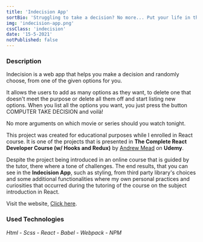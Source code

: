 ```yaml
---
title: 'Indecision App'
sortBio: 'Struggling to take a decision? No more... Put your life in the hands of a computer!'
img: 'indecision-app.png'
cssClass: 'indecision'
date: '15-5-2021'
notPublished: false
---
```


### Description

Indecision is a web app that helps you make a decision and randomly choose, from one of the given options for you.

It allows the users to add as many options as they want, to delete one that doesn't meet the purpose or delete all them off and start listing new options. When you list all the options you want, you just press the button COMPUTER TAKE DECISION and voilà!

No more arguments on which movie or series should you watch tonight.

This project was created for educational purposes while I enrolled in React course. It is one of the projects that is presented in **The Complete React Developer Course (w/ Hooks and Redux)** by [Andrew Mead](https://mead.io/) on **Udemy**.

Despite the project being introduced in an online course that is guided by the tutor, there where a tone of challenges. The end results, that you can see in the **Indecision App**, such as styling, from third party library's choices and some additional functionalities where my own personal practices and curiosities that occurred during the tutoring of the course on the subject introduction in React.

Visit the website, [Click here](https://indecision-react-app.vercel.app/).

### Used Technologies

_Html - Scss - React - Babel - Webpack - NPM_

